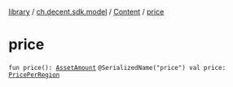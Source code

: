 [library](../../index.md) / [ch.decent.sdk.model](../index.md) / [Content](index.md) / [price](./price.md)

# price

`fun price(): `[`AssetAmount`](../-asset-amount/index.md)
`@SerializedName("price") val price: `[`PricePerRegion`](../-price-per-region/index.md)